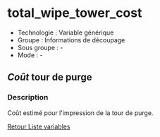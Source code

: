 # total_wipe_tower_cost

* Technologie : Variable générique
* Groupe : Informations de découpage
* Sous groupe : -
* Mode : -

## *Coût* tour de purge

### Description

Coût estimé pour l'impression de la tour de purge.

[Retour Liste variables](variable_list.md)